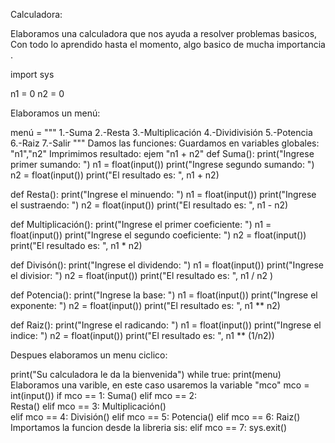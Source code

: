 Calculadora:

Elaboramos una calculadora que nos ayuda a  resolver problemas basicos,  Con todo lo aprendido hasta el momento,  algo basico de mucha importancia .

import sys 

n1 = 0
n2 = 0

Elaboramos un menú:

menú = """
1.-Suma
2.-Resta
3.-Multiplicación
4.-Dividivisión 
5.-Potencia 
6.-Raiz 
7.-Salir
"""
Damos las funciones:
    Guardamos en variables globales: "n1","n2"
       Imprimimos resultado: ejem "n1 + n2"
def Suma():
    print("Ingrese primer sumando: ")
    n1 = float(input()) 
    print("Ingrese segundo sumando: ")
    n2 = float(input())
    print("El resultado es: ", n1 + n2)

def Resta():
    print("Ingrese el minuendo: ")
    n1 = float(input())
    print("Ingrese el sustraendo: ")
    n2 = float(input())
    print("El resultado es: ", n1 - n2)

 def Multiplicación():
     print("Ingrese el primer coeficiente: ")
     n1 = float(input())
     print("Ingrese el segundo coeficiente: ") 
     n2 = float(input())
     print("El resultado es: ", n1 * n2)  

def Divisón():
    print("Ingrese el dividendo: ")
    n1 = float(input())
    print("Ingrese el divisior: ")
    n2 = float(input())
    print("El resultado es: ", n1 / n2 )

def Potencia():
    print("Ingrese la base: ")
    n1 = float(input())
    print("Ingrese el exponente: ")
    n2 = float(input())
    print("El resultado es: ", n1 ** n2)

def Raiz():
    print("Ingrese el radicando: ")
    n1 = float(input())
    print("Ingrese el indice: ")
    n2 = float(input())
    print("El resultado es: ", n1 ** (1/n2))

Despues elaboramos un menu ciclico:    

print("Su calculadora le da la bienvenida")
while true:
    print(menu)
Elaboramos una varible, en este caso usaremos la variable "mco"
    mco = int(input()) 
    if mco == 1: 
        Suma()
    elif mco == 2:  
        Resta()
    elif mco == 3:
        Multiplicación()         
    elif mco == 4:
        División()
    elif mco == 5:
        Potencia()
    elif mco == 6:
        Raiz()
    Importamos la funcion desde la libreria sis:
    elif mco == 7:
        sys.exit()

